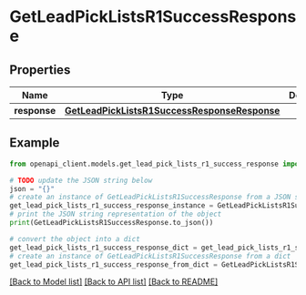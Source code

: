 # GetLeadPickListsR1SuccessResponse


## Properties

Name | Type | Description | Notes
------------ | ------------- | ------------- | -------------
**response** | [**GetLeadPickListsR1SuccessResponseResponse**](GetLeadPickListsR1SuccessResponseResponse.md) |  | 

## Example

```python
from openapi_client.models.get_lead_pick_lists_r1_success_response import GetLeadPickListsR1SuccessResponse

# TODO update the JSON string below
json = "{}"
# create an instance of GetLeadPickListsR1SuccessResponse from a JSON string
get_lead_pick_lists_r1_success_response_instance = GetLeadPickListsR1SuccessResponse.from_json(json)
# print the JSON string representation of the object
print(GetLeadPickListsR1SuccessResponse.to_json())

# convert the object into a dict
get_lead_pick_lists_r1_success_response_dict = get_lead_pick_lists_r1_success_response_instance.to_dict()
# create an instance of GetLeadPickListsR1SuccessResponse from a dict
get_lead_pick_lists_r1_success_response_from_dict = GetLeadPickListsR1SuccessResponse.from_dict(get_lead_pick_lists_r1_success_response_dict)
```
[[Back to Model list]](../README.md#documentation-for-models) [[Back to API list]](../README.md#documentation-for-api-endpoints) [[Back to README]](../README.md)


